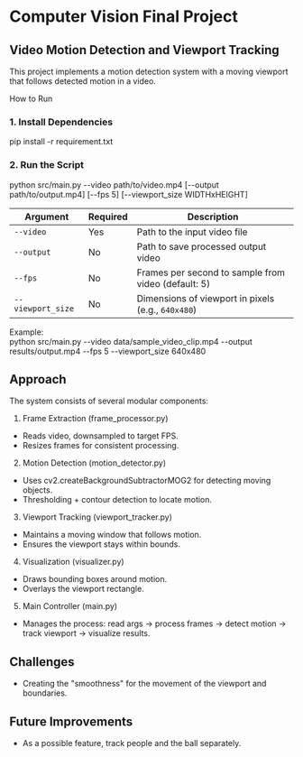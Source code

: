 # Computer Vision Final Project


## Video Motion Detection and Viewport Tracking
This project implements a motion detection system with a moving viewport that follows detected motion in a video.  

How to Run

### 1. Install Dependencies
pip install -r requirement.txt

### 2. Run the Script
python src/main.py --video path/to/video.mp4 [--output path/to/output.mp4] [--fps 5] [--viewport_size WIDTHxHEIGHT]

| Argument          | Required | Description                                         |
| ----------------- | -------- | --------------------------------------------------- |
| `--video`         | Yes        | Path to the input video file                        |
| `--output`        | No        | Path to save processed output video                 |
| `--fps`           | No        | Frames per second to sample from video (default: 5) |
| `--viewport_size` | No        | Dimensions of viewport in pixels (e.g., `640x480`)  |

Example:   
python src/main.py --video data/sample_video_clip.mp4 --output results/output.mp4 --fps 5 --viewport_size 640x480

## Approach
The system consists of several modular components:

1. Frame Extraction (frame_processor.py)
- Reads video, downsampled to target FPS.
- Resizes frames for consistent processing.

2. Motion Detection (motion_detector.py)
- Uses cv2.createBackgroundSubtractorMOG2 for detecting moving objects.
- Thresholding + contour detection to locate motion.

3. Viewport Tracking (viewport_tracker.py)
- Maintains a moving window that follows motion.
- Ensures the viewport stays within bounds.

4. Visualization (visualizer.py)
- Draws bounding boxes around motion.
- Overlays the viewport rectangle.

5. Main Controller (main.py)
- Manages the process: read args → process frames → detect motion → track viewport → visualize results.

## Challenges
- Creating the "smoothness" for the movement of the viewport and boundaries.

## Future Improvements
- As a possible feature, track people and the ball separately.